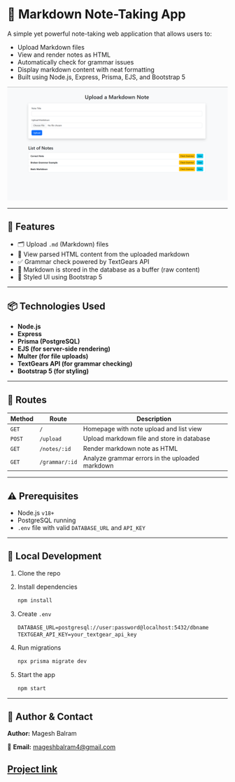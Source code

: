 
# 📝 Markdown Note-Taking App

A simple yet powerful note-taking web application that allows users to:

- Upload Markdown files
- View and render notes as HTML
- Automatically check for grammar issues
- Display markdown content with neat formatting
- Built using Node.js, Express, Prisma, EJS, and Bootstrap 5

![App Screenshot](./public/image.png)

---

## 🚀 Features

- 🗂 Upload `.md` (Markdown) files
- 📄 View parsed HTML content from the uploaded markdown
- ✅ Grammar check powered by TextGears API
- 🧠 Markdown is stored in the database as a buffer (raw content)
- 🎨 Styled UI using Bootstrap 5
---

## 📦 Technologies Used

- **Node.js**
- **Express**
- **Prisma (PostgreSQL)**
- **EJS (for server-side rendering)**
- **Multer (for file uploads)**
- **TextGears API (for grammar checking)**
- **Bootstrap 5 (for styling)**

---

## 📌 Routes

| Method | Route              | Description                                      |
|--------|-------------------|--------------------------------------------------|
| `GET`  | `/`                | Homepage with note upload and list view         |
| `POST` | `/upload`          | Upload markdown file and store in database      |
| `GET`  | `/notes/:id`       | Render markdown note as HTML                    |
| `GET`  | `/grammar/:id`     | Analyze grammar errors in the uploaded markdown |

---

## ⚠️ Prerequisites

- Node.js `v18+`
- PostgreSQL running
- `.env` file with valid `DATABASE_URL` and `API_KEY`

---

## 🧪 Local Development

1. Clone the repo  
2. Install dependencies  
   ```bash
   npm install
   ```

3. Create `.env`

   ```env
   DATABASE_URL=postgresql://user:password@localhost:5432/dbname
   TEXTGEAR_API_KEY=your_textgear_api_key
   ```
4. Run migrations

   ```bash
   npx prisma migrate dev
   ```
5. Start the app

   ```bash
   npm start
   ```

---

## 🙋 **Author & Contact**

**Author:** Magesh Balram

📧 **Email:** [mageshbalram4@gmail.com](mailto:mageshbalram4@gmail.com)

[Project link](https://roadmap.sh/projects/markdown-note-taking-app)
---
